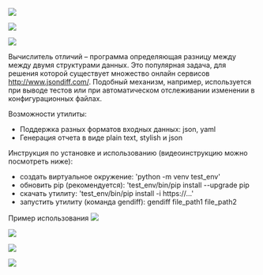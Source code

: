 <a href="https://codeclimate.com/github/Nikita-Illarionov/python-project-lvl2/maintainability"><img src="https://api.codeclimate.com/v1/badges/2ecf27e347ddcab399bd/maintainability" /></a>

<a href="https://codeclimate.com/github/Nikita-Illarionov/python-project-lvl2/test_coverage"><img src="https://api.codeclimate.com/v1/badges/2ecf27e347ddcab399bd/test_coverage" /></a>

<a href="https://github.com/Nikita-Illarionov/python-project-lvl2/actions"><img src="https://github.com/Nikita-Illarionov/python-project-lvl2/workflows/Travis_CI/badge.svg" /></a>

Вычислитель отличий – программа определяющая разницу между между двумя структурами данных. Это популярная задача, для решения которой существует множество онлайн сервисов http://www.jsondiff.com/. Подобный механизм, например, используется при выводе тестов или при автоматическом отслеживании изменении в конфигурационных файлах.

Возможности утилиты:
- Поддержка разных форматов входных данных: json, yaml
- Генерация отчета в виде plain text, stylish и json

Инструкция по установке и использованию (видеоинструкцию можно посмотреть ниже):
- создать виртуальное окружение: 'python -m venv test_env'
- обновить pip (рекомендуется): 'test_env/bin/pip install --upgrade pip
- скачать утилиту: 'test_env/bin/pip install -i https://...'
- запустить утилиту (команда gendiff): gendiff file_path1 file_path2

Пример использования
<a href="https://asciinema.org/a/AsTwN0oXV1AFxKqZg6g5po4tC" target="_blank"><img src="https://asciinema.org/a/AsTwN0oXV1AFxKqZg6g5po4tC.svg" /></a>

<a href="https://asciinema.org/a/SXoiVCS1qg4KQYN00MQAzX5b8" target="_blank"><img src="https://asciinema.org/a/SXoiVCS1qg4KQYN00MQAzX5b8.svg" /></a>

<a href="https://asciinema.org/a/jRvjuWBENeJc0NmhF25cj7SD0" target="_blank"><img src="https://asciinema.org/a/jRvjuWBENeJc0NmhF25cj7SD0.svg" /></a>

<a href="https://asciinema.org/a/sHHMz7DIudzaNfwHLic2XMvHU" target="_blank"><img src="https://asciinema.org/a/sHHMz7DIudzaNfwHLic2XMvHU.svg" /></a>
